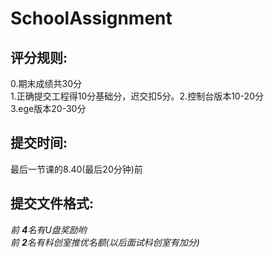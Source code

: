 # SchoolAssignment
## 评分规则:<br>
0.期末成绩共30分<br>
1.正确提交工程得10分基础分，迟交扣5分。2.控制台版本10-20分<br>
3.ege版本20-30分<br>

## 提交时间:<br>
最后一节课的8.40(最后20分钟)前<br>

## 提交文件格式:<br>


_前 ***4***名有U盘奖励哟_<br>
_前 ***2***名有科创室推优名额(以后面试科创室有加分)_

